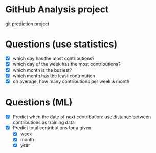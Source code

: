 # GitHub Analysis project
git prediction project


# Questions (use statistics)
- [x] which day has the most contributions?
- [x] which day of the week has the most contributions?
- [x] which month is the busiest?
- [x] which month has the least contribution
- [x] on average, how many contributions per week & month

# Questions (ML)
- [x] Predict when the date of next contribution: use distance between contributions as training data
- [x] Predict total contributions for a given 
    - [x] week
    - [x] month
    - [x] year
